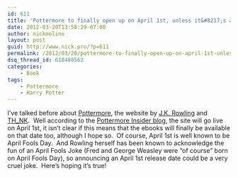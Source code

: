```yaml
---
id: 611
title: 'Pottermore to finally open up on April 1st, unless it&#8217;s a cruel joke'
date: 2012-03-20T13:58:29-07:00
author: nickmoline
layout: post
guid: http://www.nick.pro/?p=611
permalink: /2012/03/20/pottermore-to-finally-open-up-on-april-1st-unless-its-a-cruel-joke/
dsq_thread_id: 618488562
categories:
    - Book
tags:
    - Pottermore
    - Harry Potter
---
```

I&#8217;ve talked before about <a href="/tags/#pottermore" target="_blank">Pottermore</a>, the website by <a href="http://www.jkrowling.com/" target="_blank">J.K. Rowling</a> and <a href="http://www.think.eu/" target="_blank">TH_NK</a>.  Well according to the <a href="http://insider.pottermore.com/2012/03/waiting-for-pottermore.html" target="_blank">Pottermore Insider blog</a>, the site will go live on April 1st, it isn&#8217;t clear if this means that the ebooks will finally be available on that date too, although I hope so.  Of course, April 1st is well known to be April Fools Day.  And Rowling herself has been known to acknowledge the fun of an April Fools Joke (Fred and George Weasley were &#8220;of course&#8221; born on April Fools Day), so announcing an April 1st release date could be a very cruel joke.  Here&#8217;s hoping it&#8217;s true!

<!--more-->

<amp-img  src="{{ site.baseurl }}/wp-content/uploads/sites/4/2012/03/Region-capture-14.webp" alt="Pottermore Shop" title="Pottermore Shop" width="339" height="292" layout="intrinsic" lightbox>
    <amp-img fallback src="{{ site.baseurl }}/wp-content/uploads/sites/4/2012/03/Region-capture-14.png" alt="Pottermore Shop" title="Pottermore Shop" width="339" height="292" layout="intrinsic" lightbox></amp-img>
</amp-img>